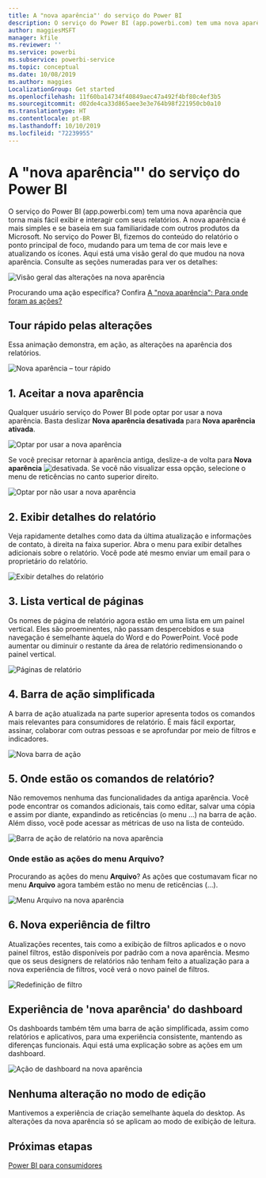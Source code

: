 ```yaml
---
title: A "nova aparência"' do serviço do Power BI
description: O serviço do Power BI (app.powerbi.com) tem uma nova aparência. Este artigo descreve como navegar pelos relatórios usando a nova aparência.
author: maggiesMSFT
manager: kfile
ms.reviewer: ''
ms.service: powerbi
ms.subservice: powerbi-service
ms.topic: conceptual
ms.date: 10/08/2019
ms.author: maggies
LocalizationGroup: Get started
ms.openlocfilehash: 11f60ba14734f40849aec47a492f4bf80c4ef3b5
ms.sourcegitcommit: d02de4ca33d865aee3e3e764b98f221950cb0a10
ms.translationtype: HT
ms.contentlocale: pt-BR
ms.lasthandoff: 10/10/2019
ms.locfileid: "72239955"
---
```

# <a name="the-new-look-of-the-power-bi-service"></a>A "nova aparência"' do serviço do Power BI

O serviço do Power BI (app.powerbi.com) tem uma nova aparência que torna mais fácil exibir e interagir com seus relatórios. A nova aparência é mais simples e se baseia em sua familiaridade com outros produtos da Microsoft. No serviço do Power BI, fizemos do conteúdo do relatório o ponto principal de foco, mudando para um tema de cor mais leve e atualizando os ícones. Aqui está uma visão geral do que mudou na nova aparência. Consulte as seções numeradas para ver os detalhes:

![Visão geral das alterações na nova aparência](media/service-new-look/power-bi-new-look-changes.png)

Procurando uma ação específica? Confira [A "nova aparência": Para onde foram as ações?](service-new-look-where-actions.md)

## <a name="quick-tour-of-the-changes"></a>Tour rápido pelas alterações

Essa animação demonstra, em ação, as alterações na aparência dos relatórios.

![Nova aparência – tour rápido](media/service-new-look/power-bi-new-look-quick-tour.gif)

## <a name="1-opt-in-to-the-new-look"></a>1. Aceitar a nova aparência

Qualquer usuário serviço do Power BI pode optar por usar a nova aparência. Basta deslizar **Nova aparência desativada** para **Nova aparência ativada**.

![Optar por usar a nova aparência](media/service-new-look/power-bi-new-look-off.png)

Se você precisar retornar à aparência antiga, deslize-a de volta para **Nova aparência** ![desativada](media/service-new-look/power-bi-new-look-toggle-on.png). Se você não visualizar essa opção, selecione o menu de reticências no canto superior direito.

![Optar por não usar a nova aparência](media/service-new-look/power-bi-new-look-on.png)

## <a name="2-view-report-details"></a>2. Exibir detalhes do relatório 

Veja rapidamente detalhes como data da última atualização e informações de contato, à direita na faixa superior.  Abra o menu para exibir detalhes adicionais sobre o relatório. Você pode até mesmo enviar um email para o proprietário do relatório.

![Exibir detalhes do relatório](media/service-new-look/power-bi-new-look-metadata.png)

## <a name="3-vertical-list-of-pages"></a>3. Lista vertical de páginas 
Os nomes de página de relatório agora estão em uma lista em um painel vertical. Eles são proeminentes, não passam despercebidos e sua navegação é semelhante àquela do Word e do PowerPoint. Você pode aumentar ou diminuir o restante da área de relatório redimensionando o painel vertical.

![Páginas de relatório](media/service-new-look/power-bi-new-look-report-pages.png)

## <a name="4-simplified-action-bar"></a>4. Barra de ação simplificada 

A barra de ação atualizada na parte superior apresenta todos os comandos mais relevantes para consumidores de relatório. É mais fácil exportar, assinar, colaborar com outras pessoas e se aprofundar por meio de filtros e indicadores.

![Nova barra de ação](media/service-new-look/power-bi-new-look-action-bar.png)

## <a name="5-where-are-the-report-commands"></a>5. Onde estão os comandos de relatório?

Não removemos nenhuma das funcionalidades da antiga aparência. Você pode encontrar os comandos adicionais, tais como editar, salvar uma cópia e assim por diante, expandindo as reticências (o menu ...) na barra de ação. Além disso, você pode acessar as métricas de uso na lista de conteúdo.

![Barra de ação de relatório na nova aparência](media/service-new-look/power-bi-report-action-bar-new-look.gif)

### <a name="where-are-file-menu-actions"></a>Onde estão as ações do menu Arquivo?

Procurando as ações do menu **Arquivo**? As ações que costumavam ficar no menu **Arquivo** agora também estão no menu de reticências (...). 

![Menu Arquivo na nova aparência](media/service-new-look/power-bi-file-menu-new-look.gif)

## <a name="6-new-filter-experience"></a>6. Nova experiência de filtro

Atualizações recentes, tais como a exibição de filtros aplicados e o novo painel filtros, estão disponíveis por padrão com a nova aparência. Mesmo que os seus designers de relatórios não tenham feito a atualização para a nova experiência de filtros, você verá o novo painel de filtros.

![Redefinição de filtro](media/service-new-look/power-bi-new-look-filters.png)

## <a name="dashboard-new-look-experience"></a>Experiência de 'nova aparência' do dashboard 

Os dashboards também têm uma barra de ação simplificada, assim como relatórios e aplicativos, para uma experiência consistente, mantendo as diferenças funcionais. Aqui está uma explicação sobre as ações em um dashboard.
 
![Ação de dashboard na nova aparência](media/service-new-look/power-bi-dashboard-action-bar-new-look.gif)

## <a name="no-changes-to-edit-mode"></a>Nenhuma alteração no modo de edição 

Mantivemos a experiência de criação semelhante àquela do desktop. As alterações da nova aparência só se aplicam ao modo de exibição de leitura.

## <a name="next-steps"></a>Próximas etapas

[Power BI para consumidores](consumer/end-user-consumer.md)
